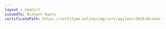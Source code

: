 ```yaml
--- 
layout : newCert 
issuedTo: Nishant Gupta 
certificatePath: https://certifyme.online/img/cert/agilencr2020/NishantGupta_ffb3c.png
--- 
```

